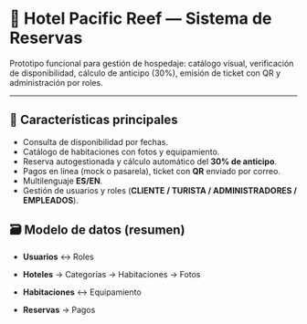 # 🏨 Hotel Pacific Reef — Sistema de Reservas

Prototipo funcional para gestión de hospedaje: catálogo visual, verificación de disponibilidad, cálculo de anticipo (30%), emisión de ticket con QR y administración por roles.

---

## 🚀 Características principales
- Consulta de disponibilidad por fechas.
- Catálogo de habitaciones con fotos y equipamiento.
- Reserva autogestionada y cálculo automático del **30% de anticipo**.
- Pagos en línea (mock o pasarela), ticket con **QR** enviado por correo.
- Multilenguaje **ES/EN**.
- Gestión de usuarios y roles (**CLIENTE / TURISTA / ADMINISTRADORES / EMPLEADOS**).

## 🗃️ Modelo de datos (resumen)

- **Usuarios** ↔ Roles

- **Hoteles** → Categorías → Habitaciones → Fotos

- **Habitaciones** ↔ Equipamiento

- **Reservas** → Pagos

  </div>
</body>
</html>
